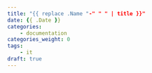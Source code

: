 ```yaml
---
title: "{{ replace .Name "-" " " | title }}"
date: {{ .Date }}
categories:
    - documentation
categories_weight: 0
tags:
    - it
draft: true
---
```

 
